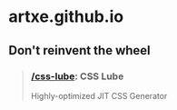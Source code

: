 # artxe.github.io

## Don't reinvent the wheel
> ### **[/css-lube](https://artxe.github.io/css-lube)**: CSS Lube
> Highly-optimized JIT CSS Generator
